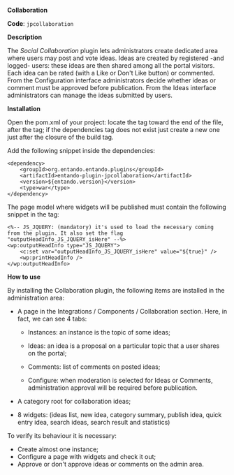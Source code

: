 **Collaboration**

**Code**: ```jpcollaboration```

**Description**

The _Social Collaboration_ plugin lets administrators create dedicated area where users may post and vote ideas. Ideas are created by registered -and logged- users: these ideas are then shared among all the portal visitors. Each idea can be rated (with a Like or Don't Like button) or commented. From the Configuration interface administrators decide whether ideas or comment must be approved before publication. From the Ideas interface administrators can manage the ideas submitted by users.

**Installation**

Open the pom.xml of your project: locate the tag toward the end of the file, after the tag; if the dependencies tag does not exist just create a new one just after the closure of the build tag.

Add the following snippet inside the dependencies:

```
<dependency>
    <groupId>org.entando.entando.plugins</groupId>
    <artifactId>entando-plugin-jpcollaboration</artifactId>
    <version>${entando.version}</version>
    <type>war</type>
</dependency>
```

The page model where widgets will be published must contain the following snippet in the <head> tag:

```
<%-- JS_JQUERY: (mandatory) it's used to load the necessary coming from the plugin. It also set the flag "outputHeadInfo_JS_JQUERY_isHere" --%>
<wp:outputHeadInfo type="JS_JQUERY">
	<c:set var="outputHeadInfo_JS_JQUERY_isHere" value="${true}" />
	<wp:printHeadInfo />    
</wp:outputHeadInfo>
```

**How to use**

By installing the Collaboration plugin, the following items are installed in the administration area:

* A page in the Integrations / Components / Collaboration section. Here, in fact, we can see 4 tabs:

    * Instances: an instance is the topic of some ideas;

    * Ideas: an idea is a proposal on a particular topic that a user shares on the portal;

    * Comments: list of comments on posted ideas;

    * Configure: when moderation is selected for Ideas or Comments, administration approval will be required before publication.

* A category root for collaboration ideas;
* 8 widgets: (ideas list, new idea, category summary, publish idea, quick entry idea, search ideas, search result and statistics)

To verify its behaviour it is necessary:

* Create almost one instance;
* Configure a page with widgets and check it out;
* Approve or don't approve ideas or comments on the admin area.
